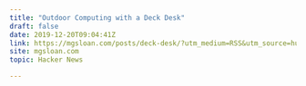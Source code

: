 ```yaml
---
title: "Outdoor Computing with a Deck Desk"
draft: false
date: 2019-12-20T09:04:41Z
link: https://mgsloan.com/posts/deck-desk/?utm_medium=RSS&utm_source=hune
site: mgsloan.com
topic: Hacker News  

---
```

